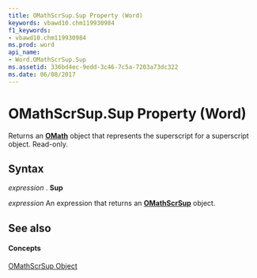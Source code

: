 ```yaml
---
title: OMathScrSup.Sup Property (Word)
keywords: vbawd10.chm119930984
f1_keywords:
- vbawd10.chm119930984
ms.prod: word
api_name:
- Word.OMathScrSup.Sup
ms.assetid: 336bd4ec-9edd-3c46-7c5a-7203a73dc322
ms.date: 06/08/2017
---
```



# OMathScrSup.Sup Property (Word)

Returns an **[OMath](omath-object-word.md)** object that represents the superscript for a superscript object. Read-only.


## Syntax

 _expression_ . **Sup**

 _expression_ An expression that returns an **[OMathScrSup](omathscrsup-object-word.md)** object.


## See also


#### Concepts


[OMathScrSup Object](omathscrsup-object-word.md)

